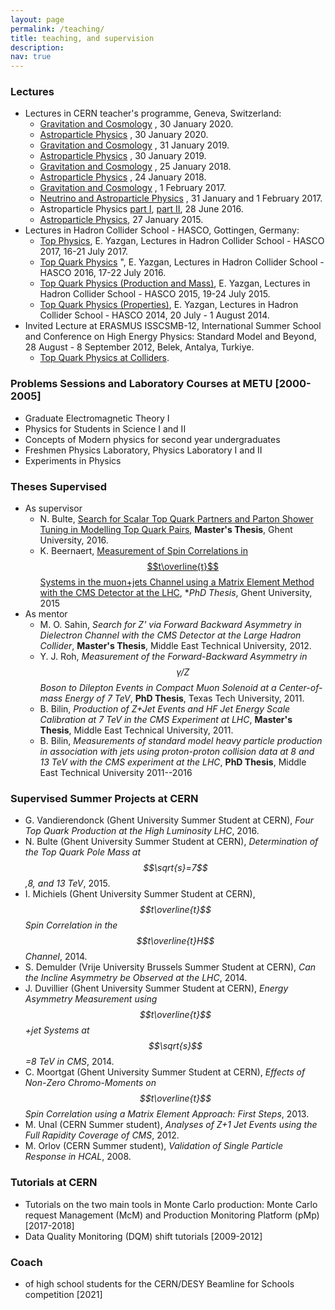 ```yaml
---
layout: page
permalink: /teaching/
title: teaching, and supervision
description: 
nav: true
---
```


### Lectures

* Lectures in CERN teacher's programme, Geneva, Switzerland:
   * [Gravitation and Cosmology](https://indico.cern.ch/event/853526/contributions/3715355/attachments/1978331/4613295/Astroparcacik_2020_bolum2.pdf) , 30 January 2020. 
   * [Astroparticle Physics](https://indico.cern.ch/event/853526/contributions/3715355/attachments/1978331/4613295/Astroparcacik_2020_bolum2.pdf) , 30 January 2020.
   * [Gravitation and Cosmology](https://indico.cern.ch/event/724532/contributions/3266233/attachments/1788272/4613283/Astroparcacik_2019_bolum2.pdf) , 31 January 2019.
   * [Astroparticle Physics](https://indico.cern.ch/event/724532/contributions/3266117/attachments/1787480/2910812/Astroparcacik_2019_bolum1_wo_nu.pdf) , 30 January 2019.
   * [Gravitation and Cosmology](https://indico.cern.ch/event/669040/contributions/2812761/attachments/1589294/4613314/Astroparcacik_2018_bolum2.pdf) , 25 January 2018.
   * [Astroparticle Physics](https://indico.cern.ch/event/669040/contributions/2735861/attachments/1588435/2512494/Astroparcacik_2018_bolum1_neutrinosuz.pdf) , 24 January 2018.
   * [Gravitation and Cosmology](https://indico.cern.ch/event/569790/contributions/2304340/attachments/1336782/4613358/Astroparcacik_2017_bolum2.pdf) , 1 February 2017.
   * [Neutrino and Astroparticle Physics](https://indico.cern.ch/event/569790/contributions/2304355/attachments/1336785/2143811/Astroparcacik_2017_bolum1.pdf) , 31 January and 1 February 2017.
   * Astroparticle Physics [part I](https://indico.cern.ch/event/496615/contributions/1175382/attachments/1227551/1926513/Astroparcacik_2016_bolum1.pdf), [part II](https://indico.cern.ch/event/496615/contributions/1175405/attachments/1227543/1926516/Astroparcacik_2016_bolum2.pdf), 28 June 2016.
   * [Astroparticle Physics](https://indico.cern.ch/event/344432/contributions/1743183/attachments/678198/931760/Astroparcacik.pdf), 27 January 2015.
* Lectures in Hadron Collider School - HASCO, Gottingen, Germany:
   * [Top Physics](https://indico.cern.ch/event/607726/timetable/#20170719), E. Yazgan, Lectures in Hadron Collider School - HASCO 2017, 16-21 July 2017. 
   * [Top Quark Physics](https://indico.cern.ch/event/508168/contributions/2028740/attachments/1312415/1964395/yazgan_hasco2016.pdf) ", E. Yazgan, Lectures in Hadron Collider School - HASCO 2016, 17-22 July 2016.
   * [Top Quark Physics (Production and Mass)](https://indico.cern.ch/event/388801/contribution/13/attachments/1129068/1613110/yazgan_hasco2015.pdf), E. Yazgan, Lectures in Hadron Collider School - HASCO 2015, 19-24 July 2015.
   * [Top Quark Physics (Properties)](https://indico.cern.ch/event/292887/timetable/#all),  E. Yazgan, Lectures in Hadron Collider School - HASCO 2014, 20 July - 1 August 2014.
* Invited Lecture at ERASMUS ISSCSMB-12, International Summer School and Conference on High Energy Physics: Standard Model and Beyond, 28 August - 8 September 2012, Belek, Antalya, Turkiye.
   * [Top Quark Physics at Colliders](http://milonga.physics.metu.edu.tr/schools/mugla_2012/).

### Problems Sessions and Laboratory Courses at METU [2000-2005]
* Graduate Electromagnetic Theory I
* Physics for Students in Science I and II
* Concepts of Modern physics for second year undergraduates
* Freshmen Physics Laboratory, Physics Laboratory I and II
* Experiments in Physics

### Theses Supervised
* As supervisor
   * N. Bulte, [Search for Scalar Top Quark Partners and Parton Shower Tuning in Modelling Top Quark Pairs](https://libstore.ugent.be/fulltxt/RUG01/002/272/585/RUG01-002272585_2016_0001_AC.pdf), **Master's Thesis**, Ghent University, 2016. 
   * K. Beernaert, [Measurement of Spin Correlations in $$t\overline{t}$$ Systems in the muon+jets Channel using a Matrix Element Method with the CMS Detector at the LHC](https://inspirehep.net/literature/1429571), **PhD Thesis*, Ghent University, 2015
* As mentor
   * M. O. Sahin, *Search for Z' via Forward Backward Asymmetry in Dielectron Channel with the CMS Detector at the Large Hadron Collider*, **Master's Thesis**, Middle East Technical University, 2012.
   * Y.  J. Roh, *Measurement of the Forward-Backward Asymmetry in $$\gamma/Z$$ Boson to Dilepton Events in Compact Muon Solenoid at a Center-of-mass Energy of 7 TeV*, **PhD Thesis**, Texas Tech University, 2011.  
   * B. Bilin, *Production of Z+Jet Events and HF Jet Energy Scale Calibration at 7 TeV in the CMS Experiment at LHC*, **Master's Thesis**, Middle East Technical University,  2011.
   * B. Bilin, *Measurements of standard model heavy particle production in association with jets using proton-proton collision data at 8 and 13 TeV with the CMS experiment at the LHC*, **PhD Thesis**, Middle East Technical University  2011--2016

   
### Supervised Summer Projects at CERN
* G. Vandierendonck (Ghent University Summer Student at CERN), *Four Top Quark Production at the High Luminosity LHC*, 2016. 
* N. Bulte (Ghent University Summer Student at CERN), *Determination of the Top Quark Pole Mass at $$\sqrt{s}=7$$,8, and 13 TeV*, 2015. 
* I. Michiels (Ghent University Summer Student at CERN), *$$t\overline{t}$$ Spin Correlation in the $$t\overline{t}H$$ Channel*, 2014. 
* S. Demulder (Vrije University Brussels Summer Student at CERN), *Can the Incline Asymmetry be Observed at the LHC*, 2014.
* J. Duvillier (Ghent University Summer Student at CERN), *Energy Asymmetry Measurement using $$t\overline{t}$$+jet Systems at $$\sqrt{s}$$=8 TeV in CMS*, 2014. 
* C. Moortgat (Ghent University Summer Student at CERN), *Effects of Non-Zero Chromo-Moments on $$t\overline{t}$$ Spin Correlation using a Matrix Element Approach: First Steps*, 2013. 
* M. Unal (CERN Summer student), *Analyses of Z+1 Jet Events using the Full Rapidity Coverage of CMS*, 2012.
* M. Orlov (CERN Summer student), *Validation of Single Particle Response in HCAL*, 2008. 

### Tutorials at CERN
* Tutorials on the two main tools in Monte Carlo production: Monte Carlo request Management (McM) and Production Monitoring Platform (pMp) [2017-2018]
* Data Quality Monitoring (DQM) shift tutorials [2009-2012]

### Coach
* of high school students for the CERN/DESY Beamline for Schools competition [2021]
